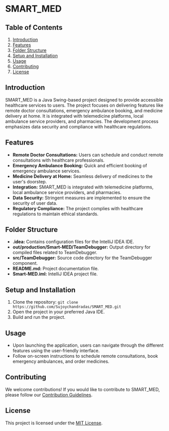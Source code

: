 # SMART_MED

## Table of Contents

1. [Introduction](#introduction)
2. [Features](#features)
3. [Folder Structure](#folder-structure)
4. [Setup and Installation](#setup-and-installation)
5. [Usage](#usage)
6. [Contributing](#contributing)
7. [License](#license)

## Introduction<a name="introduction"></a>

SMART_MED is a Java Swing-based project designed to provide accessible healthcare services to users. The project focuses on delivering features like remote doctor consultations, emergency ambulance booking, and medicine delivery at home. It is integrated with telemedicine platforms, local ambulance service providers, and pharmacies. The development process emphasizes data security and compliance with healthcare regulations.

## Features<a name="features"></a>

- **Remote Doctor Consultations:** Users can schedule and conduct remote consultations with healthcare professionals.
- **Emergency Ambulance Booking:** Quick and efficient booking of emergency ambulance services.
- **Medicine Delivery at Home:** Seamless delivery of medicines to the user's doorstep.
- **Integration:** SMART_MED is integrated with telemedicine platforms, local ambulance service providers, and pharmacies.
- **Data Security:** Stringent measures are implemented to ensure the security of user data.
- **Regulatory Compliance:** The project complies with healthcare regulations to maintain ethical standards.

## Folder Structure<a name="folder-structure"></a>

- **.idea:** Contains configuration files for the IntelliJ IDEA IDE.
- **out/production/Smart-MED/TeamDebugger:** Output directory for compiled files related to TeamDebugger.
- **src/TeamDebugger:** Source code directory for the TeamDebugger component.
- **README.md:** Project documentation file.
- **Smart-MED.iml:** IntelliJ IDEA project file.

## Setup and Installation<a name="setup-and-installation"></a>

1. Clone the repository: `git clone https://github.com/Sujoychandradas/SMART_MED.git`
2. Open the project in your preferred Java IDE.
3. Build and run the project.

## Usage<a name="usage"></a>

- Upon launching the application, users can navigate through the different features using the user-friendly interface.
- Follow on-screen instructions to schedule remote consultations, book emergency ambulances, and order medicines.

## Contributing<a name="contributing"></a>

We welcome contributions! If you would like to contribute to SMART_MED, please follow our [Contribution Guidelines](CONTRIBUTING.md).

## License<a name="license"></a>

This project is licensed under the [MIT License](LICENSE).
